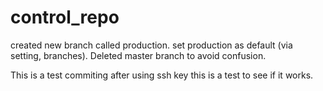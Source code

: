 # control_repo
created new branch called production. set production as default (via setting, branches). Deleted master branch to avoid confusion.

This is a test commiting after using ssh key
this is a test to see if it works. 

